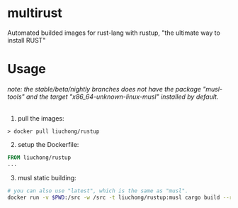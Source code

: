 # multirust

Automated builded images for rust-lang with rustup, "the ultimate way to install RUST"

# Usage

###### note: the stable/beta/nightly branches does not have the package "musl-tools" and the target "x86_64-unknown-linux-musl" installed by default.

1. pull the images:

``` shell
> docker pull liuchong/rustup
```

2. setup the Dockerfile:

``` dockerfile
FROM liuchong/rustup
...
```

3. musl static building:

``` bash
# you can also use "latest", which is the same as "musl".
docker run -v $PWD:/src -w /src -t liuchong/rustup:musl cargo build --release
```
